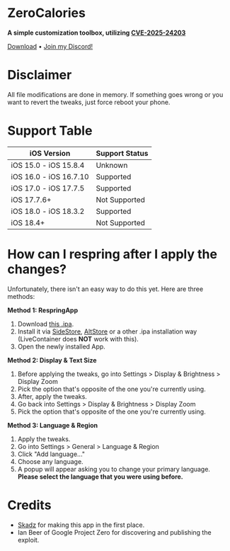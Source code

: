 # ZeroCalories
**A simple customization toolbox, utilizing [CVE-2025-24203](https://project-zero.issues.chromium.org/issues/391518636)**

[Download](https://github.com/C4ndyF1sh/ZeroCalories/releases) • [Join my Discord!](https://discord.gg/WFZZRGC9Ar)

# Disclaimer
All file modifications are done in memory. If something goes wrong or you want to revert the tweaks, just force reboot your phone.

# Support Table
| iOS Version | Support Status |
| -------- | ------- |
| iOS 15.0 - iOS 15.8.4  | Unknown |
| iOS 16.0 - iOS 16.7.10  | Supported |
| iOS 17.0 - iOS 17.7.5 | Supported |
| iOS 17.7.6+ | Not Supported |
| iOS 18.0 - iOS 18.3.2 | Supported |
| iOS 18.4+ | Not Supported |

# How can I respring after I apply the changes?
Unfortunately, there isn't an easy way to do this yet. Here are three methods:

**Method 1: RespringApp**
1. Download [this .ipa](https://github.com/C4ndyF1sh/ZeroCalories/raw/refs/heads/main/respringapp.ipa).
2. Install it via [SideStore](https://sidestore.io), [AltStore](https://altstore.io) or a other .ipa installation way (LiveContainer does **NOT** work with this).
3. Open the newly installed App.

**Method 2: Display & Text Size**
1. Before applying the tweaks, go into Settings > Display & Brightness > Display Zoom
2. Pick the option that's opposite of the one you're currently using.
3. After, apply the tweaks.
4. Go back into Settings > Display & Brightness > Display Zoom
5. Pick the option that's opposite of the one you're currently using.

**Method 3: Language & Region**
1. Apply the tweaks.
2. Go into Settings > General > Language & Region
3. Click "Add language..."
4. Choose any language.
5. A popup will appear asking you to change your primary language. **Please select the language that you were using before.**


# Credits
- [Skadz](https://github.com/skadz108) for making this app in the first place.
- Ian Beer of Google Project Zero for discovering and publishing the exploit.
